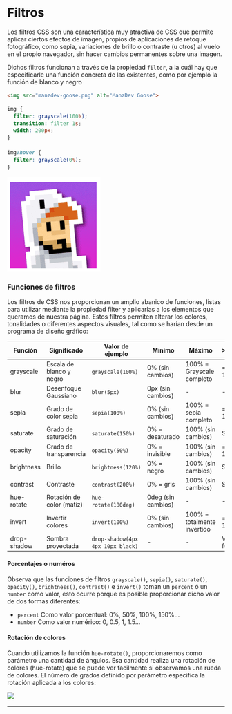 # Filtros

Los filtros CSS son una característica muy atractiva de CSS que permite aplicar ciertos efectos de imagen, propios de aplicaciones de retoque fotográfico, como sepia, variaciones de brillo o contraste (u otros) al vuelo en el propio navegador, sin hacer cambios permanentes sobre una imagen.

Dichos filtros funcionan a través de la propiedad `filter`, a la cuál hay que especificarle una función concreta de las existentes, como por ejemplo la función de blanco y negro 


```html
<img src="manzdev-goose.png" alt="ManzDev Goose">
```


```css
img {
  filter: grayscale(100%);
  transition: filter 1s;
  width: 200px;
}

img:hover {
  filter: grayscale(0%);
}
```

![](../img/filter%201.png)


### Funciones de filtros

Los filtros de CSS nos proporcionan un amplio abanico de funciones, listas para utilizar mediante la propiedad filter y aplicarlas a los elementos que queramos de nuestra página. Estos filtros permiten alterar los colores, tonalidades o diferentes aspectos visuales, tal como se harían desde un programa de diseño gráfico:


| Función       | Significado                   | Valor de ejemplo              | Mínimo                   | Máximo                     | >100%        |
|---------------|-------------------------------|-------------------------------|---------------------------|-----------------------------|--------------|
| grayscale     | Escala de blanco y negro      | `grayscale(100%)`             | 0% (sin cambios)          | 100% = Grayscale completo   | = 100%       |
| blur          | Desenfoque Gaussiano          | `blur(5px)`                   | 0px (sin cambios)         | -                           | -            |
| sepia         | Grado de color sepia          | `sepia(100%)`                 | 0% (sin cambios)          | 100% = sepia completo       | = 100%       |
| saturate      | Grado de saturación           | `saturate(150%)`              | 0% = desaturado           | 100% (sin cambios)          | Sí           |
| opacity       | Grado de transparencia        | `opacity(50%)`                | 0% = invisible            | 100% (sin cambios)          | = 100%       |
| brightness    | Brillo                        | `brightness(120%)`            | 0% = negro                | 100% (sin cambios)          | Sí           |
| contrast      | Contraste                     | `contrast(200%)`              | 0% = gris                 | 100% (sin cambios)          | Sí           |
| hue-rotate    | Rotación de color (matiz)     | `hue-rotate(180deg)`          | 0deg (sin cambios)        | -                           | -            |
| invert        | Invertir colores              | `invert(100%)`                | 0% (sin cambios)          | 100% = totalmente invertido | = 100%       |
| drop-shadow   | Sombra proyectada             | `drop-shadow(4px 4px 10px black)` | -                     | -                           | Ver función  |


#### Porcentajes o numéros

Observa que las funciones de filtros `grayscale()`, `sepia()`, `saturate()`, `opacity()`, `brightness()`, `contrast()` e `invert()` toman un `percent` ó un `number` como valor, esto ocurre porque es posible proporcionar dicho valor de dos formas diferentes:

- `percent` Como valor porcentual: 0%, 50%, 100%, 150%...
- `number` Como valor numérico: 0, 0.5, 1, 1.5...

#### Rotación de colores

Cuando utilizamos la función `hue-rotate()`, proporcionaremos como parámetro una cantidad de ángulos. Esa cantidad realiza una rotación de colores (hue-rotate) que se puede ver facilmente si observamos una rueda de colores. El número de grados definido por parámetro especifica la rotación aplicada a los colores:


![](https://lenguajecss.com/css/efectos/filtros-css/hue.png)

---
